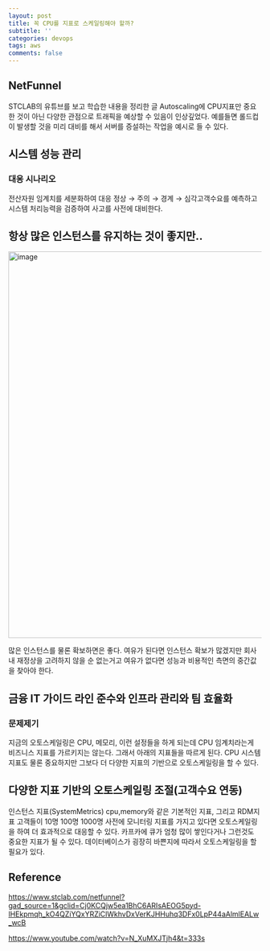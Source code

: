 ```yaml
---
layout: post
title: 꼭 CPU를 지표로 스케일링해야 할까?
subtitle: ''
categories: devops
tags: aws
comments: false
---
```


## NetFunnel
STCLAB의 유튜브를 보고 학습한 내용을 정리한 글
Autoscaling에 CPU지표만 중요한 것이 아닌 다양한 관점으로 트래픽을 예상할 수 있음이 인상깊었다.
예를들면 롤드컵이 발생할 것을 미리 대비를 해서 서버를 증설하는 작업을 예시로 들 수 있다. 

## 시스템 성능 관리 
### 대응 시나리오
전산자원 임계치를 세분화하여 대응
정상 → 주의 → 경계 → 심각고객수요를 예측하고 시스템 처리능력을 검증하여 사고를 사전에 대비한다.

## 항상 많은 인스턴스를 유지하는 것이 좋지만..
<img width="768" alt="image" src="https://github.com/user-attachments/assets/d2bbfa8b-e3cd-45f0-9c59-82be21c616d8">

많은 인스턴스를 물론 확보하면은 좋다. 여유가 된다면 인스턴스 확보가 많겠지만 회사내 재정상을 고려하지 않을 순 없는거고 여유가 없다면 성능과 비용적인 측면의 중간값을 찾아야 한다.

## 금융 IT 가이드 라인 준수와 인프라 관리와 팀 효율화
### 문제제기
지금의 오토스케일링은 CPU, 메모리, 이런 설정들을 하게 되는데 CPU 임계치라는게 비즈니스 지표를 가르키지는 않는다. 그래서 아래의 지표들을 따르게 된다.
CPU 시스템 지표도 물론 중요하지만 그보다 더 다양한 지표의 기반으로 오토스케일링을 할 수 있다.

## 다양한 지표 기반의 오토스케일링 조절(고객수요 연동)
인스턴스 지표(SystemMetrics)
cpu,memory와 같은 기본적인 지표, 그리고 RDM지표
고객들이 10명 100명 1000명 사전에 모니터링 지표를 가지고 있다면 오토스케일링을 하여 더 효과적으로 대응할 수 있다. 카프카에 큐가 엄청 많이 쌓인다거나 그런것도 중요한 지표가 될 수 있다.
데이터베이스가 굉장히 바쁜지에 따라서 오토스케일링을 할필요가 있다.

## Reference

<https://www.stclab.com/netfunnel?gad_source=1&gclid=Cj0KCQjw5ea1BhC6ARIsAEOG5pyd-lHEkpmqh_kO4QZiYQxYRZiClWkhvDxVerKJHHuhq3DFx0LpP44aAlmlEALw_wcB>

<https://www.youtube.com/watch?v=N_XuMXJTjh4&t=333s>